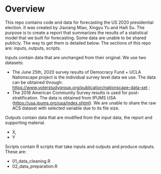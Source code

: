 # Overview

This repo contains code and data for forecasting the US 2020 presidential election. It was created by Jiaxiang Miao, Xingyu Yu and Haili Su. The purpose is to create a report that summarizes the results of a statistical model that we built for forecasting. Some data are unable to be shared publicly. The way to get them is detailed below. The sections of this repo are: inputs, outputs, scripts.

Inputs contain data that are unchanged from their original. We use two datasets: 

- The June 25th, 2020 survey results of Democracy Fund + UCLA Nationscape project is the individual survey level data we use. The data can be obtained through: https://www.voterstudygroup.org/publication/nationscape-data-set ;
- The 2018 American Community Survey results is used for post-stratification. The data is obtained from IPUMS USA (https://usa.ipums.org/usa/index.shtml). We are unable to share the raw ACS dataset with selected variable due to its file size. 

Outputs contain data that are modified from the input data, the report and supporting material.

- X, 
- Y

Scripts contain R scripts that take inputs and outputs and produce outputs. These are:

- 01_data_cleaning.R
- 02_data_preparation.R




